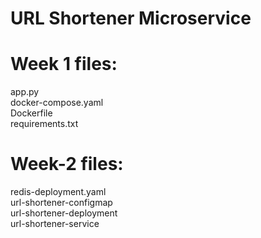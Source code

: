 # URL Shortener Microservice
# Week 1 files:
app.py <br>
docker-compose.yaml <br>
Dockerfile <br>
requirements.txt

# Week-2 files:
redis-deployment.yaml <br>
url-shortener-configmap <br>
url-shortener-deployment <br>
url-shortener-service <br>
